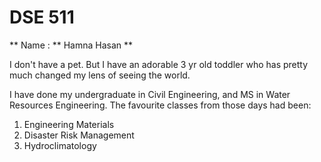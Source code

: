 # DSE 511

** Name : ** Hamna Hasan **

I don't have a pet. But I have an adorable 3 yr old toddler who has pretty much changed my lens of seeing the world. 

I have done my undergraduate in Civil Engineering, and MS in Water Resources Engineering. The favourite classes from those days had been:
1. Engineering Materials
2. Disaster Risk Management
3. Hydroclimatology 

